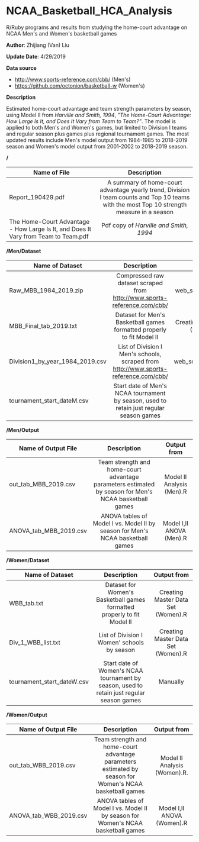 # NCAA_Basketball_HCA_Analysis
R/Ruby programs and results from studying the home-court advantage on NCAA Men's and Women's basketball games

**Author**: Zhijiang (Van) Liu

**Update Date**: 4/29/2019

**Data source**
* http://www.sports-reference.com/cbb/ (Men's)
* https://github.com/octonion/basketball-w (Women's)

**Description**

Estimated home-court advantage and team strength parameters by season, using Model II from *Harville and Smith, 1994*, *"The Home-Court Advantage: How Large Is It, and Does It Vary from Team to Team?"*. The model is applied to both Men's and Women's games, but limited to Division I teams and regular season plus games plus regional tournament games. The most updated results include Men's model output from 1984-1985 to 2018-2019 season and Women's model output from 2001-2002 to 2018-2019 season.

**/**

| Name of File | Description |
| ------------- |:-------------:|
| Report_190429.pdf | A summary of home-court advantage yearly trend, Division I team counts and Top 10 teams with the most Top 10 strength measure in a season |
| The Home-Court Advantage - How Large Is It, and Does It Vary from Team to Team.pdf | Pdf copy of *Harville and Smith, 1994* |

**/Men/Dataset**

| Name of Dataset | Description | Output from |
| ------------- |:-------------:|:-------------:|
| Raw_MBB_1984_2019.zip | Compressed raw dataset scraped from http://www.sports-reference.com/cbb/ | web_scrape_cbb_2019.R |
| MBB_Final_tab_2019.txt | Dataset for Men's Basketball games formatted properly to fit Model II | Creating Master Data Set (Men, 2019).R |
| Division1_by_year_1984_2019.csv | List of Division I Men's schools, scraped from http://www.sports-reference.com/cbb/ | web_scrape_Div1_2019.R |
| tournament_start_dateM.csv | Start date of Men's NCAA tournament by season, used to retain just regular season games | Manually | 

**/Men/Output**

| Name of Output File | Description | Output from |
| ------------- |:-------------:|:-------------:|
| out_tab_MBB_2019.csv | Team strength and home-court advantage parameters estimated by season for Men's NCAA basketball games | Model II Analysis (Men).R |
| ANOVA_tab_MBB_2019.csv | ANOVA tables of Model I vs. Model II by season for Men's NCAA basketball games | Model I,II ANOVA (Men).R |

**/Women/Dataset**

| Name of Dataset | Description | Output from |
| ------------- |:-------------:|:-------------:|
| WBB_tab.txt | Dataset for Women's Basketball games formatted properly to fit Model II | Creating Master Data Set (Women).R |
| Div_1_WBB_list.txt | List of Division I Women' schools by season | Creating Master Data Set (Women).R |
| tournament_start_dateW.csv | Start date of Women's NCAA tournament by season, used to retain just regular season games | Manually | 

**/Women/Output**

| Name of Output File | Description | Output from |
| ------------- |:-------------:|:-------------:|
| out_tab_WBB_2019.csv | Team strength and home-court advantage parameters estimated by season for Women's NCAA basketball games | Model II Analysis (Women).R.
| ANOVA_tab_WBB_2019.csv | ANOVA tables of Model I vs. Model II by season for Women's NCAA basketball games | Model I,II ANOVA (Women).R |

